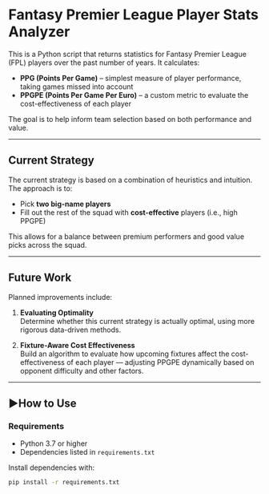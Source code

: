 # Fantasy Premier League Player Stats Analyzer

This is a Python script that returns statistics for Fantasy Premier League (FPL) players over the past number of years. It calculates:

- **PPG (Points Per Game)** – simplest measure of player performance, taking games missed into account
- **PPGPE (Points Per Game Per Euro)** – a custom metric to evaluate the cost-effectiveness of each player

The goal is to help inform team selection based on both performance and value.

---

## Current Strategy

The current strategy is based on a combination of heuristics and intuition. The approach is to:

- Pick **two big-name players**
- Fill out the rest of the squad with **cost-effective** players (i.e., high PPGPE)

This allows for a balance between premium performers and good value picks across the squad.

---

## Future Work

Planned improvements include:

1. **Evaluating Optimality**  
   Determine whether this current strategy is actually optimal, using more rigorous data-driven methods.

2. **Fixture-Aware Cost Effectiveness**  
   Build an algorithm to evaluate how upcoming fixtures affect the cost-effectiveness of each player — adjusting PPGPE dynamically based on opponent difficulty and other factors.

---

## ▶How to Use

### Requirements

- Python 3.7 or higher
- Dependencies listed in `requirements.txt`

Install dependencies with:

```bash
pip install -r requirements.txt
